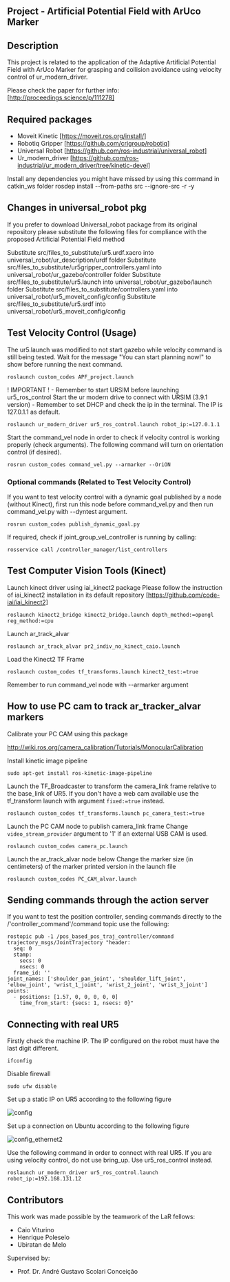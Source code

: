 ## Project - Artificial Potential Field with ArUco Marker

## Description

This project is related to the application of the Adaptive Artificial Potential Field with ArUco Marker for grasping and collision avoidance using velocity control of ur_modern_driver.

Please check the paper for further info: [http://proceedings.science/p/111278]

## Required packages

- Moveit Kinetic [https://moveit.ros.org/install/]
- Robotiq Gripper [https://github.com/crigroup/robotiq]
- Universal Robot [https://github.com/ros-industrial/universal_robot]
- Ur_modern_driver [https://github.com/ros-industrial/ur_modern_driver/tree/kinetic-devel]

Install any dependencies you might have missed by using this command in catkin_ws folder
rosdep install --from-paths src --ignore-src -r -y

## Changes in universal_robot pkg

If you prefer to download Universal_robot package from its original repository please substitute the following files for compliance with the proposed Artificial Potential Field method

Substitute src/files_to_substitute/ur5.urdf.xacro into universal_robot/ur_description/urdf folder
Substitute src/files_to_substitute/ur5gripper_controllers.yaml into universal_robot/ur_gazebo/controller folder
Substitute src/files_to_substitute/ur5.launch into universal_robot/ur_gazebo/launch folder
Substitute src/files_to_substitute/controllers.yaml into universal_robot/ur5_moveit_config/config
Substitute src/files_to_substitute/ur5.srdf into universal_robot/ur5_moveit_config/config

## Test Velocity Control (Usage)

The ur5.launch was modified to not start gazebo while velocity command is still being tested.
Wait for the message "You can start planning now!" to show before running the next command.

```
roslaunch custom_codes APF_project.launch
```

! IMPORTANT ! - Remember to start URSIM before launching ur5_ros_control
Start the ur modern drive to connect with URSIM (3.9.1 version) - Remember to set DHCP and check the ip in the terminal. The IP is 127.0.1.1 as default.

```
roslaunch ur_modern_driver ur5_ros_control.launch robot_ip:=127.0.1.1
```

Start the command_vel node in order to check if velocity control is working properly (check arguments).
The following command will turn on orientation control (if desired).

```
rosrun custom_codes command_vel.py --armarker --OriON
```

### Optional commands (Related to Test Velocity Control)

If you want to test velocity control with a dynamic goal published by a node (without Kinect), first run this node before command_vel.py and then run command_vel.py with --dyntest argument.

```
rosrun custom_codes publish_dynamic_goal.py
```

If required, check if joint_group_vel_controller is running by calling:

```
rosservice call /controller_manager/list_controllers
```

## Test Computer Vision Tools (Kinect)

Launch kinect driver using iai_kinect2 package
Please follow the instruction of iai_kinect2 installation in its default repository [https://github.com/code-iai/iai_kinect2]

```
roslaunch kinect2_bridge kinect2_bridge.launch depth_method:=opengl reg_method:=cpu
```

Launch ar_track_alvar

```
roslaunch ar_track_alvar pr2_indiv_no_kinect_caio.launch
```

Load the Kinect2 TF Frame

```
roslaunch custom_codes tf_transforms.launch kinect2_test:=true
```

Remember to run command_vel node with --armarker argument

## How to use PC cam to track ar_tracker_alvar markers

Calibrate your PC CAM using this package

http://wiki.ros.org/camera_calibration/Tutorials/MonocularCalibration

Install kinetic image pipeline

```
sudo apt-get install ros-kinetic-image-pipeline
```

Launch the TF_Broadcaster to transform the camera_link frame relative to the base_link of UR5.
If you don't have a web cam available use the tf_transform launch with argument `fixed:=true` instead.

```
roslaunch custom_codes tf_transforms.launch pc_camera_test:=true
```

Launch the PC CAM node to publish camera_link frame
Change `video_stream_provider` argument to '1' if an external USB CAM is used.

```
roslaunch custom_codes camera_pc.launch
```

Launch the ar_track_alvar node below
Change the marker size (in centimeters) of the marker printed version in the launch file

```
roslaunch custom_codes PC_CAM_alvar.launch
```
## Sending commands through the action server

If you want to test the position controller, sending commands directly to the /'controller_command'/command topic use
the following:

```
rostopic pub -1 /pos_based_pos_traj_controller/command trajectory_msgs/JointTrajectory "header:
  seq: 0
  stamp:
    secs: 0
    nsecs: 0
  frame_id: ''
joint_names: ['shoulder_pan_joint', 'shoulder_lift_joint', 'elbow_joint', 'wrist_1_joint', 'wrist_2_joint', 'wrist_3_joint']
points:
  - positions: [1.57, 0, 0, 0, 0, 0]
    time_from_start: {secs: 1, nsecs: 0}"
```
  
## Connecting with real UR5

Firstly check the machine IP. The IP configured on the robot must have the last digit different.

`ifconfig`

Disable firewall

`sudo ufw disable`

Set up a static IP on UR5 according to the following figure

![config](https://user-images.githubusercontent.com/28100951/71323978-2ca7d380-24b8-11ea-954c-940b009cfd93.jpg)

Set up a connection on Ubuntu according to the following figure

![config_ethernet2](https://user-images.githubusercontent.com/28100951/71323962-fe29f880-24b7-11ea-86dc-756729932de4.jpg)

Use the following command in order to connect with real UR5.
If you are using velocity control, do not use bring_up. Use ur5_ros_control instead.

```
roslaunch ur_modern_driver ur5_ros_control.launch robot_ip:=192.168.131.12
```

## Contributors

This work was made possible by the teamwork of the LaR fellows:
- Caio Viturino
- Henrique Poleselo
- Ubiratan de Melo

Supervised by:
 - Prof. Dr. André Gustavo Scolari Conceição
